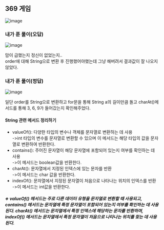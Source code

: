 ## 369 게임
![image](https://user-images.githubusercontent.com/122864238/227863410-346db070-3060-4e19-ad1a-3415d534e389.png)

### 내가 푼 풀이(오답)
![image](https://user-images.githubusercontent.com/122864238/227863502-c5a25c57-5370-4d9a-ade4-f3073a6d79ec.png)

맘이 급했는지 정신이 없었는지..      
order에 대해 String으로 변환 후 진행했어야했는데 그냥 해버려서 결과값이 잘 나오지 않았다.        

### 내가 푼 풀이(정답) 
![image](https://user-images.githubusercontent.com/122864238/227863906-d89981ab-946f-412b-8f9c-09a1965e0a75.png)


일단 order를 String으로 변환하고 for문을 통해 String a의 길이만큼 돌고 charAt()메서드를 통해 3, 6, 9가 들어갔는지 확인해주었다.       


#### String 관련 메서드 정리하기       
- valueOf(): 다양한 타입의 변수나 객체를 문자열로 변환하는 데 사용               
->int 타입의 변수를 문자열로 변환할 수 있으며 이 메서드는 해당 타입의 값을 문자열로 변환하여 반환한다.
- contains(): 주어진 문자열이 해당 문자열에 포함되어 있는지 여부를 확인하는 데 사용             
->이 메서드는 boolean값을 반환한다.
- charAt(): 문자열에서 지정된 인덱스에 있는 문자를 반환              
->이 메서드는 char 값을 반환한다.
- indexOf(): 문자열에서 지정된 문자열이 처음으로 나타나는 위치의 인덱스를 반환           
->이 메서드는 int값을 반환한다.

##### ※ valueOf() 메서드는 주로 다른 데이터 유형을 문자열로 변환할 때 사용되고, contains() 메서드는 문자열에 특정 문자열이 포함되어 있는지 여부를 확인하는 데 사용된다. charAt() 메서드는 문자열에서 특정 인덱스에 해당하는 문자를 반환하며, indexOf() 메서드는 문자열에서 특정 문자열이 처음으로 나타나는 위치를 찾는 데 사용된다.
